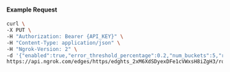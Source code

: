 <!-- Code generated for API Clients. DO NOT EDIT. -->

#### Example Request

```bash
curl \
-X PUT \
-H "Authorization: Bearer {API_KEY}" \
-H "Content-Type: application/json" \
-H "Ngrok-Version: 2" \
-d '{"enabled":true,"error_threshold_percentage":0.2,"num_buckets":5,"rolling_window":300,"tripped_duration":120,"volume_threshold":20}' \
https://api.ngrok.com/edges/https/edghts_2xM6XdSDyexDFe1cVWxsH8iZgH3/routes/edghtsrt_2xM6XeWhIoQSKZUnJ5IQl4llbij/circuit_breaker
```
